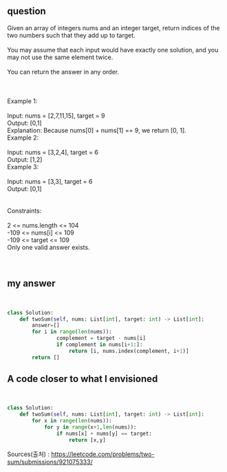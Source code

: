 ## question

Given an array of integers nums and an integer target, return indices of the two numbers such that they add up to target.<br>
<br>
You may assume that each input would have exactly one solution, and you may not use the same element twice.<br>
<br>
You can return the answer in any order.<br>
<br>
<br>
<br>
Example 1:<br>
<br>
Input: nums = [2,7,11,15], target = 9<br>
Output: [0,1]<br>
Explanation: Because nums[0] + nums[1] == 9, we return [0, 1].<br>
Example 2:<br>
<br>
Input: nums = [3,2,4], target = 6<br>
Output: [1,2]<br>
Example 3:<br>
<br>
Input: nums = [3,3], target = 6<br>
Output: [0,1]<br>
 <br>
<br>
Constraints:<br>
<br>
2 <= nums.length <= 104<br>
-109 <= nums[i] <= 109<br>
-109 <= target <= 109<br>
Only one valid answer exists.<br>
<br>
<br>

## my answer
<br>

``` python
class Solution:
    def twoSum(self, nums: List[int], target: int) -> List[int]:
        answer=[]
        for i in range(len(nums)):
                complement = target - nums[i]
                if complement in nums[i+1:]:
                    return [i, nums.index(complement, i+1)]
        return []
```

## A code closer to what I envisioned
<br>

```python
class Solution:
    def twoSum(self, nums: List[int], target: int) -> List[int]:
        for x in range(len(nums)):
            for y in range(x+1,len(nums)):
                if nums[x] + nums[y] == target:
                    return [x,y]
```

Sources(출처) : https://leetcode.com/problems/two-sum/submissions/921075333/
